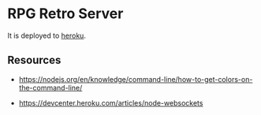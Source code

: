 # RPG Retro Server

It is deployed to [heroku](https://rpg-retrospective-server.herokuapp.com).

## Resources

- https://nodejs.org/en/knowledge/command-line/how-to-get-colors-on-the-command-line/

- https://devcenter.heroku.com/articles/node-websockets

